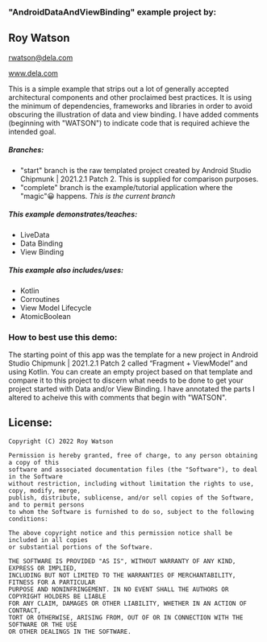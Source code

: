 ### "AndroidDataAndViewBinding" example project by:

##       Roy Watson
rwatson@dela.com

www.dela.com

This is a simple example that strips out a lot of generally accepted architectural components and other proclaimed best practices. It is using the minimum of dependencies, frameworks and libraries in order to avoid obscuring the illustration of data and view binding. I have added comments (beginning with "WATSON") to indicate code that is required achieve the intended goal.

##### Branches:

- "start" branch is the raw templated project created by Android Studio Chipmunk | 2021.2.1 Patch 2. This is supplied for comparison purposes.
- "complete" branch is the example/tutorial application where the "magic"😀 happens. *This is the current branch*

##### This example demonstrates/teaches:

- LiveData
- Data Binding
- View Binding

##### This example also includes/uses:

- Kotlin
- Corroutines
- View Model Lifecycle
- AtomicBoolean

### How to best use this demo:

The starting point of this app was the template for a new project in Android Studio Chipmunk | 2021.2.1 Patch 2 called “Fragment + ViewModel” and using Kotlin. You can create an empty project based on that template and compare it to this project to discern what needs to be done to get your project started with Data and/or View Binding. I have annotated the parts I altered to acheive this with comments that begin with "WATSON".



## License:

    Copyright (C) 2022 Roy Watson
    
    Permission is hereby granted, free of charge, to any person obtaining a copy of this
    software and associated documentation files (the "Software"), to deal in the Software 
    without restriction, including without limitation the rights to use, copy, modify, merge, 
    publish, distribute, sublicense, and/or sell copies of the Software, and to permit persons 
    to whom the Software is furnished to do so, subject to the following conditions:
    
    The above copyright notice and this permission notice shall be included in all copies 
    or substantial portions of the Software.
    
    THE SOFTWARE IS PROVIDED "AS IS", WITHOUT WARRANTY OF ANY KIND, EXPRESS OR IMPLIED, 
    INCLUDING BUT NOT LIMITED TO THE WARRANTIES OF MERCHANTABILITY, FITNESS FOR A PARTICULAR
    PURPOSE AND NONINFRINGEMENT. IN NO EVENT SHALL THE AUTHORS OR COPYRIGHT HOLDERS BE LIABLE
    FOR ANY CLAIM, DAMAGES OR OTHER LIABILITY, WHETHER IN AN ACTION OF CONTRACT,
    TORT OR OTHERWISE, ARISING FROM, OUT OF OR IN CONNECTION WITH THE SOFTWARE OR THE USE
    OR OTHER DEALINGS IN THE SOFTWARE.

